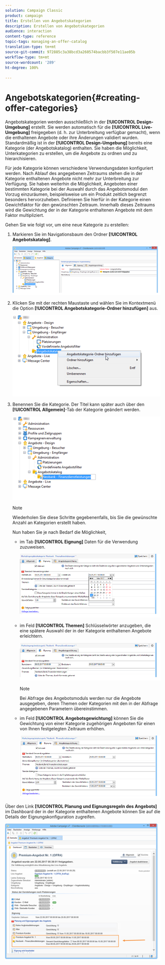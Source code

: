 ```yaml
---
solution: Campaign Classic
product: campaign
title: Erstellen von Angebotskategorien
description: Erstellen von Angebotskategorien
audience: interaction
content-type: reference
topic-tags: managing-an-offer-catalog
translation-type: tm+mt
source-git-commit: 972885c3a38bcd3a260574bacbb3f507e11ae05b
workflow-type: tm+mt
source-wordcount: '289'
ht-degree: 100%

---
```



# Angebotskategorien{#creating-offer-categories}

Angebotskategorien werden ausschließlich in der **[!UICONTROL Design-Umgebung]** erstellt. Sie werden automatisch für die **[!UICONTROL Live-Umgebung]** freigegeben (d. h. zur Unterbreitung verfügbar gemacht), wenn die enthaltenen Angebote oder ihre Änderungen validiert wurden. Standardmäßig ist in der **[!UICONTROL Design-Umgebung]** bereits eine Kategorie (der Angebotskatalog) enthalten. Sie haben die Möglichkeit, Unterkategorien zu erstellen, um die Angebote zu ordnen und zu hierarchisieren.

Für jede Kategorie können verschiedene Verwendungsdaten konfiguriert werden. Nach Ablauf des angegebenen Zeitraums stehen die in der Kategorie enthaltenen Angebote nicht mehr zur Unterbreitung zur Verfügung. Sie haben weiterhin die Möglichkeit, Angeboten einer bestimmten Kategorie bei der Auswahl durch das Angebotsmodul den Vorzug einzuräumen, beispielsweise um ein Produkt zeitlich begrenzt besonders hervorzuheben. Definieren Sie hierfür in der Kategorie einen Gewichtfaktor für den gewünschten Zeitraum. Innerhalb dieses Zeitraums wird die Gewichtung der in der Kategorie enthaltenen Angebote mit dem Faktor multipliziert.

Gehen Sie wie folgt vor, um eine neue Kategorie zu erstellen:

1. Markieren Sie im Navigationsbaum den Ordner **[!UICONTROL Angebotskatalog]**.

   ![](assets/offer_cat_create_001.png)

1. Klicken Sie mit der rechten Maustaste und wählen Sie im Kontextmenü die Option **[!UICONTROL Angebotskategorie-Ordner hinzufügen]** aus.

   ![](assets/offer_cat_create_002.png)

1. Benennen Sie die Kategorie. Der Titel kann später auch über den **[!UICONTROL Allgemein]**-Tab der Kategorie geändert werden.

   ![](assets/offer_cat_create_003.png)

   >[!NOTE]
   >
   >Wiederholen Sie diese Schritte gegebenenfalls, bis Sie die gewünschte Anzahl an Kategorien erstellt haben.

   Nun haben Sie je nach Bedarf die Möglichkeit,

   * im Tab **[!UICONTROL Eignung]** Daten für die Verwendung zuzuweisen.

      ![](assets/offer_cat_create_004.png)

   * im Feld **[!UICONTROL Themen]** Schlüsselwörter anzugeben, die eine spätere Auswahl der in der Kategorie enthaltenen Angebote erleichtern.

      ![](assets/offer_cat_create_005.png)

      >[!NOTE]
      >
      >Bei Abfrage des Angebotsmoduls werden nur die Angebote ausgegeben, deren Themen oder Kategorien mit den in der Abfrage angegebenen Parametern übereinstimmen.

   * im Feld **[!UICONTROL Angebotsgewichtung]** können Sie die Gewichtung von einer Kategorie zugehörigen Angeboten für einen von Ihnen festgelegten Zeitraum erhöhen.

      ![](assets/offer_cat_create_006.png)

Über den Link **[!UICONTROL Planung und Eignungsregeln des Angebots]** im Dashboard der in der Kategorie enthaltenen Angebote können Sie auf die Details der Eignungskonfiguration zugreifen.

![](assets/offer_create_006.png)

